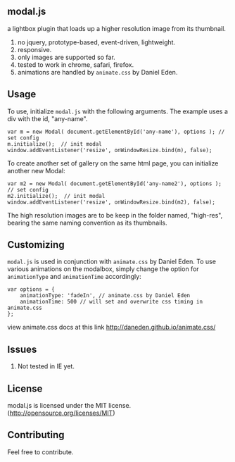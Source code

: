 ## modal.js
a lightbox plugin that loads up a higher resolution image from its thumbnail.

1. no jquery, prototype-based, event-driven, lightweight.
2. responsive.
3. only images are supported so far.
4. tested to work in chrome, safari, firefox.
5. animations are handled by `animate.css` by Daniel Eden.


## Usage
To use, initialize `modal.js` with the following arguments. The example uses a div with the id, "any-name".

```
var m = new Modal( document.getElementById('any-name'), options ); // set config
m.initialize();  // init modal
window.addEventListener('resize', onWindowResize.bind(m), false);

```

To create another set of gallery on the same html page, you can initialize another new Modal:

```
var m2 = new Modal( document.getElementById('any-name2'), options ); // set config
m2.initialize();  // init modal
window.addEventListener('resize', onWindowResize.bind(m2), false);

```

The high resolution images are to be keep in the folder named, "high-res", bearing the same naming convention as its thumbnails.


## Customizing
`modal.js` is used in conjunction with `animate.css` by Daniel Eden. To use various animations on the modalbox, simply change the option for `animationType` and `animationTime` accordingly:

```
var options = {
    animationType: 'fadeIn', // animate.css by Daniel Eden
    animationTime: 500 // will set and overwrite css timing in animate.css
};

```

view animate.css docs at this link http://daneden.github.io/animate.css/


## Issues
1. Not tested in IE yet.


## License
modal.js is licensed under the MIT license. (http://opensource.org/licenses/MIT)


## Contributing
Feel free to contribute.